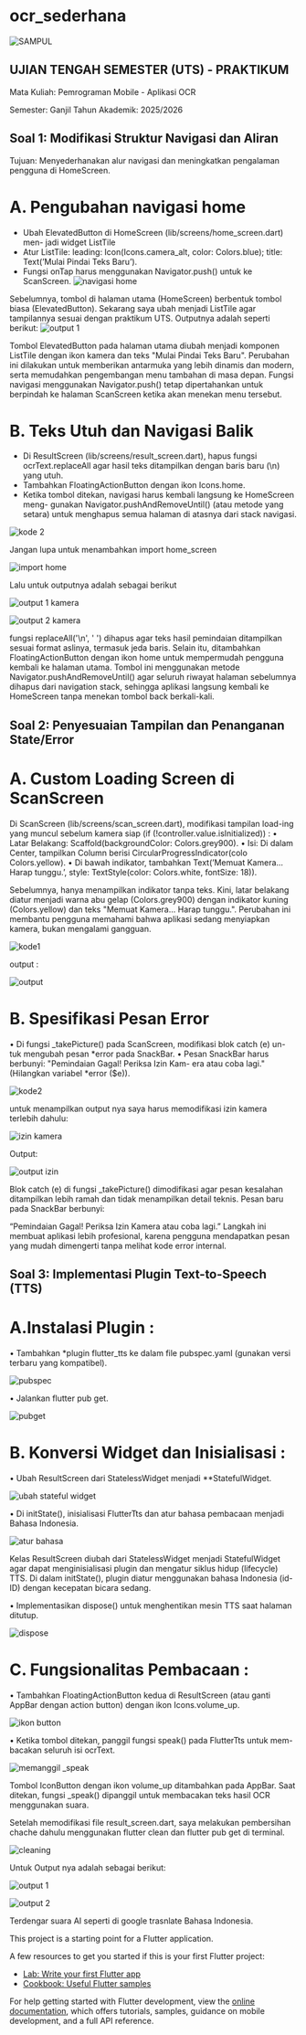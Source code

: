# ocr_sederhana

![SAMPUL](image.png)

## UJIAN TENGAH SEMESTER (UTS) - PRAKTIKUM
Mata Kuliah: Pemrograman Mobile - Aplikasi OCR

Semester: Ganjil Tahun Akademik: 2025/2026

## Soal 1: Modifikasi Struktur Navigasi dan Aliran
Tujuan: Menyederhanakan alur navigasi dan meningkatkan pengalaman pengguna di
HomeScreen.

# A. Pengubahan navigasi home
- Ubah ElevatedButton di HomeScreen (lib/screens/home_screen.dart) men-
  jadi widget ListTile
- Atur ListTile: leading: Icon(Icons.camera_alt, color: Colors.blue);
  title: Text(’Mulai Pindai Teks Baru’).
- Fungsi onTap harus menggunakan Navigator.push() untuk ke ScanScreen.
![navigasi home](image-1.png)

Sebelumnya, tombol di halaman utama (HomeScreen) berbentuk tombol biasa (ElevatedButton).
Sekarang saya ubah menjadi ListTile agar tampilannya sesuai dengan praktikum UTS. Outputnya adalah seperti berikut:
![output 1](image-2.png)

Tombol ElevatedButton pada halaman utama diubah menjadi komponen ListTile dengan ikon kamera dan teks "Mulai Pindai Teks Baru".
Perubahan ini dilakukan untuk memberikan antarmuka yang lebih dinamis dan modern, serta memudahkan pengembangan menu tambahan di masa depan.
Fungsi navigasi menggunakan Navigator.push() tetap dipertahankan untuk berpindah ke halaman ScanScreen ketika akan menekan menu tersebut.

# B. Teks Utuh dan Navigasi Balik
- Di ResultScreen (lib/screens/result_screen.dart), hapus fungsi ocrText.replaceAll
  agar hasil teks ditampilkan dengan baris baru (\n) yang utuh.
- Tambahkan FloatingActionButton dengan ikon Icons.home.
- Ketika tombol ditekan, navigasi harus kembali langsung ke HomeScreen meng-
  gunakan Navigator.pushAndRemoveUntil() (atau metode yang setara)
  untuk menghapus semua halaman di atasnya dari stack navigasi.

![kode 2](image-3.png)

Jangan lupa untuk menambahkan import home_screen

![import home](image-4.png)

Lalu untuk outputnya adalah sebagai berikut

![output 1 kamera](image-5.png)

![output 2 kamera](image-6.png)

fungsi replaceAll('\n', ' ') dihapus agar teks hasil pemindaian ditampilkan sesuai format aslinya, termasuk jeda baris.
Selain itu, ditambahkan FloatingActionButton dengan ikon home untuk mempermudah pengguna kembali ke halaman utama.
Tombol ini menggunakan metode Navigator.pushAndRemoveUntil() agar seluruh riwayat halaman sebelumnya dihapus dari navigation stack, sehingga aplikasi langsung kembali ke HomeScreen tanpa menekan tombol back berkali-kali.

## Soal 2: Penyesuaian Tampilan dan Penanganan State/Error

# A. Custom Loading Screen di ScanScreen
Di ScanScreen (lib/screens/scan_screen.dart), modifikasi tampilan load-ing yang muncul sebelum kamera siap (if (!controller.value.isInitialized)) :
• Latar Belakang: Scaffold(backgroundColor: Colors.grey900).
• Isi: Di dalam Center, tampilkan Column berisi CircularProgressIndicator(colo
Colors.yellow).
• Di bawah indikator, tambahkan Text(’Memuat Kamera... Harap tunggu.’,
style: TextStyle(color: Colors.white, fontSize: 18)).

Sebelumnya, hanya menampilkan indikator tanpa teks.
Kini, latar belakang diatur menjadi warna abu gelap (Colors.grey900) dengan indikator kuning (Colors.yellow) dan teks "Memuat Kamera... Harap tunggu.".
Perubahan ini membantu pengguna memahami bahwa aplikasi sedang menyiapkan kamera, bukan mengalami gangguan.

![kode1](image-7.png)

output : 

![output](image-8.png)


# B. Spesifikasi Pesan Error
• Di fungsi _takePicture() pada ScanScreen, modifikasi blok catch (e) un-
tuk mengubah pesan *error pada SnackBar.
• Pesan SnackBar harus berbunyi: "Pemindaian Gagal! Periksa Izin Kam-
era atau coba lagi." (Hilangkan variabel *error ($e)).

![kode2](image-9.png)

untuk menampilkan output nya saya harus memodifikasi izin kamera terlebih dahulu:

![izin kamera](image-10.png)

Output:

![output izin](image-11.png)

Blok catch (e) di fungsi _takePicture() dimodifikasi agar pesan kesalahan ditampilkan lebih ramah dan tidak menampilkan detail teknis.
Pesan baru pada SnackBar berbunyi:

“Pemindaian Gagal! Periksa Izin Kamera atau coba lagi.”
Langkah ini membuat aplikasi lebih profesional, karena pengguna mendapatkan pesan yang mudah dimengerti tanpa melihat kode error internal.


## Soal 3: Implementasi Plugin Text-to-Speech (TTS)
# A.Instalasi Plugin :
• Tambahkan *plugin flutter_tts ke dalam file pubspec.yaml (gunakan versi
terbaru yang kompatibel).

![pubspec](image-12.png)

• Jalankan flutter pub get.

![pubget](image-13.png)

# B. Konversi Widget dan Inisialisasi :
• Ubah ResultScreen dari StatelessWidget menjadi **StatefulWidget.

![ubah stateful widget](image-14.png)

• Di initState(), inisialisasi FlutterTts dan atur bahasa pembacaan menjadi
Bahasa Indonesia.

![atur bahasa](image-15.png)

Kelas ResultScreen diubah dari StatelessWidget menjadi StatefulWidget agar dapat menginisialisasi plugin dan mengatur siklus hidup (lifecycle) TTS.
Di dalam initState(), plugin diatur menggunakan bahasa Indonesia (id-ID) dengan kecepatan bicara sedang.

• Implementasikan dispose() untuk menghentikan mesin TTS saat halaman
ditutup.

![dispose](image-16.png)


# C. Fungsionalitas Pembacaan :
• Tambahkan FloatingActionButton kedua di ResultScreen (atau ganti AppBar
dengan action button) dengan ikon Icons.volume_up.

![ikon button](image-17.png)

• Ketika tombol ditekan, panggil fungsi speak() pada FlutterTts untuk mem-
bacakan seluruh isi ocrText.

![memanggil _speak](image-18.png)

Tombol IconButton dengan ikon volume_up ditambahkan pada AppBar.
Saat ditekan, fungsi _speak() dipanggil untuk membacakan teks hasil OCR menggunakan suara.

Setelah memodifikasi file result_screen.dart, saya melakukan pembersihan chache dahulu menggunakan flutter clean  dan flutter pub get di terminal.

![cleaning](image-21.png)

Untuk Output nya adalah sebagai berikut:

![output 1](image-20.png)

![output 2](image-19.png)

Terdengar suara AI seperti di google trasnlate Bahasa Indonesia.






This project is a starting point for a Flutter application.

A few resources to get you started if this is your first Flutter project:

- [Lab: Write your first Flutter app](https://docs.flutter.dev/get-started/codelab)
- [Cookbook: Useful Flutter samples](https://docs.flutter.dev/cookbook)

For help getting started with Flutter development, view the
[online documentation](https://docs.flutter.dev/), which offers tutorials,
samples, guidance on mobile development, and a full API reference.
